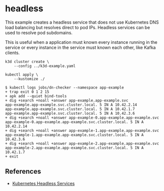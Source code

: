 # headless

This example creates a headless service that does not use Kubernetes DNS load
balancing but resolves direct to pod IPs. Headless services can be used to
resolve pod subdomains.

This is useful when a application must known every instance running in the
service or every instance in the service must known each other, like Kafka
clients.

```
k3d cluster create \
    --config ../k3d-example.yaml

kubectl apply \
    --kustomize ./
```

```console
$ kubectl logs jobs/dn-checker --namespace app-example
+ trap exit 0 1 2 15
+ apk add --quiet bind-tools
+ dig +search +noall +answer app-example.app-example.svc
app-example.app-example.svc.cluster.local. 5 IN	A 10.42.2.14
app-example.app-example.svc.cluster.local. 5 IN	A 10.42.1.7
app-example.app-example.svc.cluster.local. 5 IN	A 10.42.3.6
+ dig +search +noall +answer app-example-0.app-example.app-example.svc
app-example-0.app-example.app-example.svc.cluster.local. 5 IN A	10.42.2.14
+ dig +search +noall +answer app-example-1.app-example.app-example.svc
app-example-1.app-example.app-example.svc.cluster.local. 5 IN A	10.42.3.6
+ dig +search +noall +answer app-example-2.app-example.app-example.svc
app-example-2.app-example.app-example.svc.cluster.local. 5 IN A	10.42.1.7
+ exit
```

## References

* [Kubernetes Headless Services](https://kubernetes.io/docs/concepts/services-networking/service/#headless-services)
